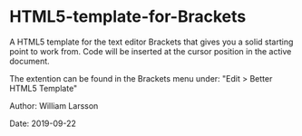# HTML5-template-for-Brackets
A HTML5 template for the text editor Brackets that gives you a solid starting point to work from.
Code will be inserted at the cursor position in the active document.
 
The extention can be found in the Brackets menu under: "Edit > Better HTML5 Template"

Author: William Larsson

Date: 2019-09-22
